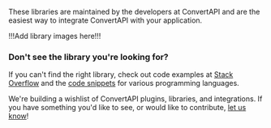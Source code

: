 These libraries are maintained by the developers at ConvertAPI and are the easiest way to integrate ConvertAPI with your application.

!!!Add library images here!!!

### Don't see the library you're looking for?

If you can't find the right library, check out code examples at [Stack Overflow](http://stackoverflow.com/questions/tagged/convertapi) and the [code snippets](https://repl.it/@ConvertAPI) for various programming languages.

We're building a wishlist of ConvertAPI plugins, libraries, and integrations. If you have something you'd like to see, or would like to contribute, [let us know](https://www.convertapi.com/support)!
